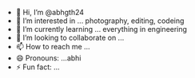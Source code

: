 - 👋 Hi, I’m @abhgth24
- 👀 I’m interested in ... photography, editing, codeing
- 🌱 I’m currently learning ... everything in engineering
- 💞️ I’m looking to collaborate on ...
- 📫 How to reach me ... 
- 😄 Pronouns: ...abhi
- ⚡ Fun fact: ...

<!---
abhgth24/abhgth24 is a ✨ special ✨ repository because its `README.md` (this file) appears on your GitHub profile.
You can click the Preview link to take a look at your changes.
--->
